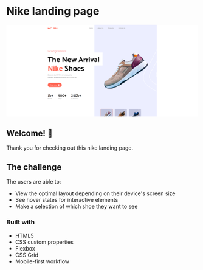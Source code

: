 # Nike landing page

![Design preview for the Social proof section coding challenge](./src/assets/Preview.png)

## Welcome! 👋

Thank you for checking out this nike landing page. 

## The challenge

The users are able to:
- View the optimal layout depending on their device's screen size
- See hover states for interactive elements
- Make a selection of which shoe they want to see

### Built with

- HTML5
- CSS custom properties
- Flexbox
- CSS Grid
- Mobile-first workflow

